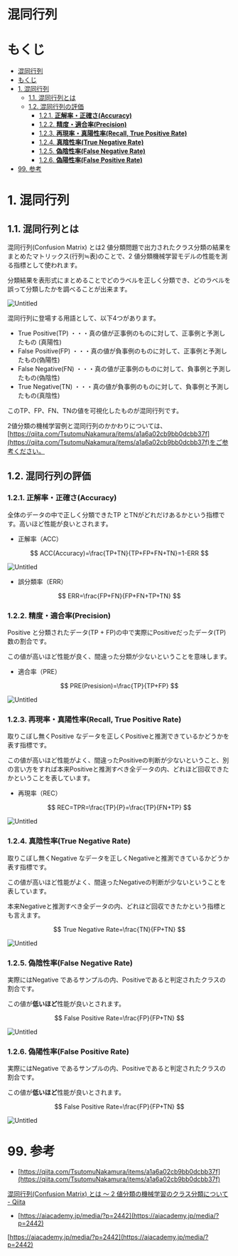 # 混同行列
# もくじ
- [混同行列](#混同行列)
- [もくじ](#もくじ)
- [1. 混同行列](#1-混同行列)
  - [1.1. 混同行列とは](#11-混同行列とは)
  - [1.2. 混同行列の評価](#12-混同行列の評価)
    - [1.2.1. ****正解率・正確さ(Accuracy)****](#121-正解率正確さaccuracy)
    - [1.2.2. ****精度・適合率(Precision)****](#122-精度適合率precision)
    - [1.2.3. ****再現率・真陽性率(Recall, True Positive Rate)****](#123-再現率真陽性率recall-true-positive-rate)
    - [1.2.4. ****真陰性率(True Negative Rate)****](#124-真陰性率true-negative-rate)
    - [1.2.5. ****偽陰性率(False Negative Rate)****](#125-偽陰性率false-negative-rate)
    - [1.2.6. ****偽陽性率(False Positive Rate)****](#126-偽陽性率false-positive-rate)
- [99. 参考](#99-参考)

# 1. 混同行列

## 1.1. 混同行列とは

混同行列(Confusion Matrix) とは2 値分類問題で出力されたクラス分類の結果をまとめたマトリックス(行列≒表)のことで、2 値分類機械学習モデルの性能を測る指標として使われます。

分類結果を表形式にまとめることでどのラベルを正しく分類でき、どのラベルを誤って分類したかを調べることが出来ます。

![Untitled](./img/07_confusion_matrix/Untitled.png)

混同行列に登場する用語として、以下4つがあります。

- True Positive(TP) ・・・真の値が正事例のものに対して、正事例と予測したもの (真陽性)
- False Positive(FP) ・・・真の値が負事例のものに対して、正事例と予測したもの(偽陽性)
- False Negative(FN) ・・・真の値が正事例のものに対して、負事例と予測したもの(偽陰性)
- True Negative(TN) ・・・真の値が負事例のものに対して、負事例と予測したもの(真陰性)

このTP、FP、FN、TNの値を可視化したものが混同行列です。

2値分類の機械学習例と混同行列のかかわりについては、[https://qiita.com/TsutomuNakamura/items/a1a6a02cb9bb0dcbb37f](https://qiita.com/TsutomuNakamura/items/a1a6a02cb9bb0dcbb37f)をご参考ください。

## 1.2. 混同行列の評価

### 1.2.1. ****正解率・正確さ(Accuracy)****

全体のデータの中で正しく分類できたTP とTNがどれだけあるかという指標です。高いほど性能が良いとされます。

- 正解率（ACC）

$$
ACC(Accuracy)=\frac{TP+TN}{TP+FP+FN+TN}=1-ERR
$$

![Untitled](./img/07_confusion_matrix/Untitled%201.png)

- 誤分類率（ERR）

$$
ERR=\frac{FP+FN}{FP+FN+TP+TN}
$$

### 1.2.2. ****精度・適合率(Precision)****

Positive と分類されたデータ(TP + FP)の中で実際にPositiveだったデータ(TP)数の割合です。

この値が高いほど性能が良く、間違った分類が少ないということを意味します。

- 適合率（PRE）

$$
PRE(Presision)=\frac{TP}{TP+FP}
$$

![Untitled](./img/07_confusion_matrix/Untitled%202.png)

### 1.2.3. ****再現率・真陽性率(Recall, True Positive Rate)****

取りこぼし無くPositive なデータを正しくPositiveと推測できているかどうかを表す指標です。

この値が高いほど性能がよく、間違ったPositiveの判断が少ないということ、別の言い方をすれば本来Positiveと推測すべき全データの内、どれほど回収できたかということを表しています。

- 再現率（REC）

$$
REC=TPR=\frac{TP}{P}=\frac{TP}{FN+TP}
$$

![Untitled](./img/07_confusion_matrix/Untitled%203.png)

### 1.2.4. ****真陰性率(True Negative Rate)****

取りこぼし無くNegative なデータを正しくNegativeと推測できているかどうか表す指標です。

この値が高いほど性能がよく、間違ったNegativeの判断が少ないということを表しています。

本来Negativeと推測すべき全データの内、どれほど回収できたかという指標とも言えます。

$$
True Negative Rate=\frac{TN}{FP+TN}
$$

![Untitled](./img/07_confusion_matrix/Untitled%204.png)

### 1.2.5. ****偽陰性率(False Negative Rate)****

実際にはNegative であるサンプルの内、Positiveであると判定されたクラスの割合です。

この値が**低いほど**性能が良いとされます。

$$
False Positive Rate=\frac{FP}{FP+TN}
$$

![Untitled](./img/07_confusion_matrix/Untitled%205.png)

### 1.2.6. ****偽陽性率(False Positive Rate)****

実際にはNegative であるサンプルの内、Positiveであると判定されたクラスの割合です。

この値が**低いほど**性能が良いとされます。

$$
False Positive Rate=\frac{FP}{FP+TN}
$$

![Untitled](./img/07_confusion_matrix/Untitled%206.png)

# 99. 参考

- [https://qiita.com/TsutomuNakamura/items/a1a6a02cb9bb0dcbb37f](https://qiita.com/TsutomuNakamura/items/a1a6a02cb9bb0dcbb37f)

[混同行列(Confusion Matrix) とは 〜 2 値分類の機械学習のクラス分類について - Qiita](https://qiita.com/TsutomuNakamura/items/a1a6a02cb9bb0dcbb37f)

- [https://aiacademy.jp/media/?p=2442](https://aiacademy.jp/media/?p=2442)

[https://aiacademy.jp/media/?p=2442](https://aiacademy.jp/media/?p=2442)